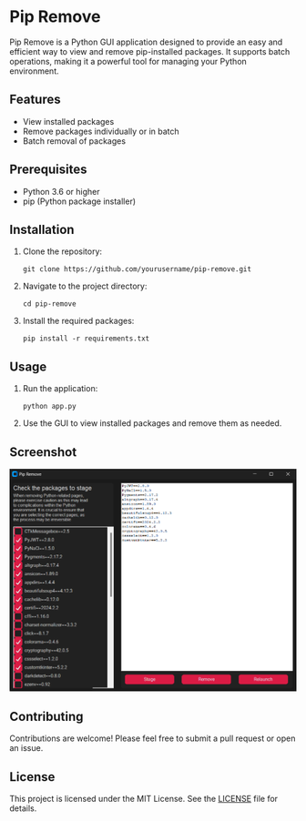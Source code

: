 # Pip Remove

Pip Remove is a Python GUI application designed to provide an easy and efficient way to view and remove pip-installed packages. It supports batch operations, making it a powerful tool for managing your Python environment.

## Features

- View installed packages
- Remove packages individually or in batch
- Batch removal of packages

## Prerequisites

- Python 3.6 or higher
- pip (Python package installer)

## Installation

1. Clone the repository:
   ```
   git clone https://github.com/yourusername/pip-remove.git
   ```
2. Navigate to the project directory:
   ```
   cd pip-remove
   ```
3. Install the required packages:
   ```
   pip install -r requirements.txt
   ```

## Usage

1. Run the application:
   ```
   python app.py
   ```
2. Use the GUI to view installed packages and remove them as needed.

## Screenshot

![Pip Remove Screenshot](https://raw.githubusercontent.com/dreamcatcher45/Pip-Remove/main/pip-remove.png)

## Contributing

Contributions are welcome! Please feel free to submit a pull request or open an issue.

## License

This project is licensed under the MIT License. See the [LICENSE](LICENSE) file for details.
